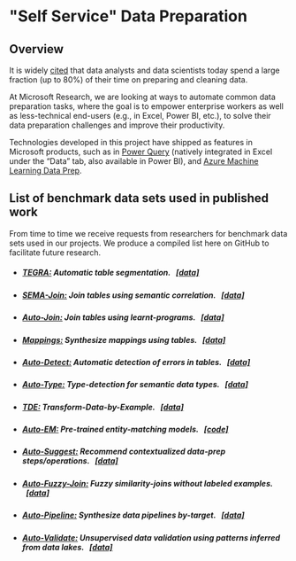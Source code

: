 # "Self Service" Data Preparation

## Overview
It is widely [cited](https://www.gartner.com/en/documents/3418832/market-guide-for-self-service-data-preparation) that data analysts and data scientists today spend a large fraction (up to 80%) of their time on preparing and cleaning data.

At Microsoft Research, we are looking at ways to automate common data preparation tasks, where the goal is to empower enterprise workers as well as less-technical end-users (e.g., in Excel, Power BI, etc.), to solve their data preparation challenges and improve their productivity.

Technologies developed in this project have shipped as features in Microsoft products, such as in [Power Query](https://docs.microsoft.com/en-us/power-query/power-query-what-is-power-query) (natively integrated in Excel under the “Data” tab, also available in Power BI), and [Azure Machine Learning Data Prep](https://docs.microsoft.com/en-us/python/api/azureml-dataprep/?view=azure-ml-py).


## List of benchmark data sets used in published work

From time to time we receive requests from researchers for benchmark data sets used in our projects. We produce a compiled list here on GitHub to facilitate future research.

* ##### [TEGRA:](https://www.microsoft.com/en-us/research/wp-content/uploads/2016/02/Main.pdf) Automatic table segmentation. &nbsp;&nbsp;[[data]](https://github.com/Yeye-He/TEGRA-Table-Segmentation) 

* ##### [SEMA-Join:](https://www.microsoft.com/en-us/research/wp-content/uploads/2016/02/p2045-he.pdf) Join tables using semantic correlation. &nbsp;&nbsp;[[data]](https://github.com/Yeye-He/Semantic-Join)

* ##### [Auto-Join:](https://www.microsoft.com/en-us/research/wp-content/uploads/2016/12/autojoin-fullversion.pdf) Join tables using learnt-programs.  &nbsp;&nbsp;[[data]](https://github.com/Yeye-He/Auto-Join)

* ##### [Mappings:](https://www.microsoft.com/en-us/research/wp-content/uploads/2017/03/mapping-synthesis.pdf) Synthesize mappings using tables.  &nbsp;&nbsp;[[data]](https://github.com/Yeye-He/Mapping-Synthesis)

* ##### [Auto-Detect:](https://www.microsoft.com/en-us/research/uploads/prod/2018/04/AutoDetect.pdf) Automatic detection of errors in tables.  &nbsp;&nbsp;[[data]](https://github.com/zphuangHKUCS/Auto-Detect-released-data)

* ##### [Auto-Type:](https://www.microsoft.com/en-us/research/uploads/prod/2018/04/main2.pdf) Type-detection for semantic data types.  &nbsp;&nbsp;[[data]](https://github.com/congy/AutoType/)

* ##### [TDE:](https://www.microsoft.com/en-us/research/uploads/prod/2018/04/TDE-demo.pdf) Transform-Data-by-Example.  &nbsp;&nbsp;[[data]](https://github.com/Yeye-He/Transform-Data-by-Example)


* ##### [Auto-EM:](https://www.microsoft.com/en-us/research/publication/auto-em-end-to-end-fuzzy-entity-matching-using-pre-trained-deep-models-and-transfer-learning/) Pre-trained entity-matching models.  &nbsp;&nbsp;[[code]](https://github.com/henryzhao5852/AutoEM) 


* ##### [Auto-Suggest:](https://www.microsoft.com/en-us/research/publication/auto-suggest-learning-to-recommend-data-preparation-steps-using-data-science-notebooks/) Recommend contextualized data-prep steps/operations.  &nbsp;&nbsp;[[data]](https://github.com/congy/AutoSuggest)


* ##### [Auto-Fuzzy-Join:](https://www.microsoft.com/en-us/research/publication/auto-fuzzyjoin-auto-program-fuzzy-similarity-joins-without-labeled-examples/) Fuzzy similarity-joins without labeled examples.  &nbsp;&nbsp;[[data]](https://github.com/chu-data-lab/AutomaticFuzzyJoin)


* ##### [Auto-Pipeline:]() Synthesize data pipelines by-target.  &nbsp;&nbsp;[[data]](https://gitlab.com/jwjwyoung/autopipeline-benchmarks)


* ##### [Auto-Validate:](https://www.microsoft.com/en-us/research/uploads/prod/2021/04/auto_validate_full.pdf) Unsupervised data validation using patterns inferred from data lakes.  &nbsp;&nbsp;[[data]](https://github.com/jiesongk/auto-validate)

